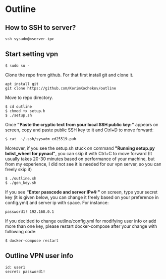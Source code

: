 # Outline
## How to SSH to server?
```
ssh sysadm@<server-ip>
```
## Start setting vpn
```
$ sudo su -
```
Clone the repo from github. For that first install git and clone it.
```
apt install git
git clone https://github.com/KerimKochekov/outline
```
Move to repo directory.
```
$ cd outline
$ chmod +x setup.h
$ ./setup.sh
```
Once **"Paste the cryptic text from your local SSH public key:"** appears on screen, copy and paste public SSH key to it and Ctrl+D to move forward:
```
$ cat  ~/.ssh/sysadm_ed25519.pub
```
Moreover, if you see the setup.sh stuck on command **"Running setup.py bdist_wheel for pynacl"**, you can skip it with Ctrl+C to move forward (It usually takes 20-30 minutes based on performance of your machine, but from my experience, I did not see it is needed for our vpn server, so you can freely skip it)
```
$ ./outline.sh
$ ./gen_key.sh
```
If you see **"Enter passcode and server IPv4:"** on screen, type your secret key (it is given below, you can change it freely based on your preference in config.yml) and server ip with space. For instance:
```
password1! 192.168.0.1
``` 
If you decided to change outline/config.yml for modifying user info or add more than one key, please restart docker-compose after your change with following code:
```
$ docker-compose restart
```
## Outline VPN user info
    id: user1
    secret: password1!
